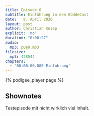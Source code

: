 ```yaml
---
title: Episode 0
subtitle: Einführung in den BöddeCast
date:   8. April 2020
layout: post
author: Christian Kniep
explicit: 'no'
duration: "0:00:27"
audio:
  mp3: p0e0.mp3
filesize:
  mp3: 428544
chapters:
  - '00:00:00.000 Einführung'
---
```


<!--- 
The filesize block above can be deleted, if your audio files are hosted within the episodes directory.
It is only necessary for hosting remotely.
-->

{% podigee_player page %}

## Shownotes

Testepisode mit nicht wirklich viel Inhalt.